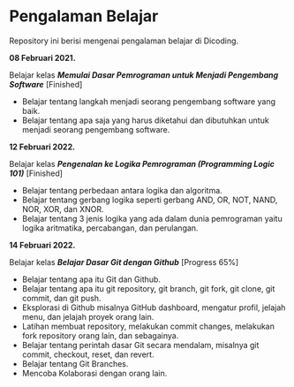 # Pengalaman Belajar

Repository ini berisi mengenai pengalaman belajar di Dicoding.

**08 Februari 2021.**

Belajar kelas ***Memulai Dasar Pemrograman untuk Menjadi Pengembang Software*** [Finished]

- Belajar tentang langkah menjadi seorang pengembang software yang baik.
- Belajar tentang apa saja yang harus diketahui dan dibutuhkan untuk menjadi seorang pengembang software.

**12 Februari 2022.**

Belajar kelas ***Pengenalan ke Logika Pemrograman (Programming Logic 101)*** [Finished]

- Belajar tentang perbedaan antara logika dan algoritma.
- Belajar tentang gerbang logika seperti gerbang AND, OR, NOT, NAND, NOR, XOR, dan XNOR.
- Belajar tentang 3 jenis logika yang ada dalam dunia pemrograman yaitu logika aritmatika, percabangan, dan perulangan.

**14 Februari 2022.**

Belajar kelas ***Belajar Dasar Git dengan Github*** [Progress 65%]

- Belajar tentang apa itu Git dan Github.
- Belajar tentang apa itu git repository, git branch, git fork, git clone, git commit, dan git push.
- Eksplorasi di Github misalnya GitHub dashboard, mengatur profil, jelajah menu, dan jelajah proyek orang lain.
- Latihan membuat repository, melakukan commit changes, melakukan fork repository orang lain, dan sebagainya.
- Belajar tentang perintah dasar Git secara mendalam, misalnya git commit, checkout, reset, dan revert.
- Belajar tentang Git Branches.
- Mencoba Kolaborasi dengan orang lain.
